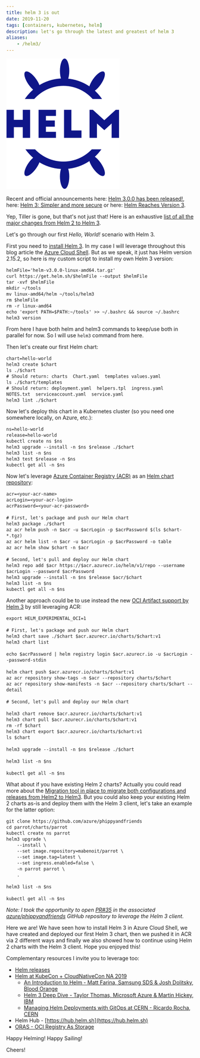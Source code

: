 ```yaml
---
title: helm 3 is out
date: 2019-11-20
tags: [containers, kubernetes, helm]
description: let's go through the latest and greatest of helm 3
aliases:
    - /helm3/
---
```

[![](https://github.com/cncf/artwork/raw/master/projects/helm/horizontal/color/helm-horizontal-color.png)](https://github.com/cncf/artwork/raw/master/projects/helm/horizontal/color/helm-horizontal-color.png)

Recent and official announcements here: [Helm 3.0.0 has been released!](https://helm.sh/blog/helm-3-released/), here: [Helm 3: Simpler and more secure](https://cloudblogs.microsoft.com/opensource/2019/11/13/helm-3-available-simpler-more-secure/) or here: [Helm Reaches Version 3](https://www.cncf.io/announcement/2019/11/13/helm-reaches-version-3/).

Yep, Tiller is gone, but that's not just that! Here is an exhaustive [list of all the major changes from Helm 2 to Helm 3](https://v3.helm.sh/docs/faq/#changes-since-helm-2).

Let's go through our first _Hello, World!_ scenario with Helm 3.

First you need to [install Helm 3](https://helm.sh/docs/intro/install/). In my case I will leverage throughout this blog article the [Azure Cloud Shell](https://azure.microsoft.com/features/cloud-shell/). But as we speak, it just has Helm version 2.15.2, so here is my custom script to install my own Helm 3 version:
```
helmFile='helm-v3.0.0-linux-amd64.tar.gz'
curl https://get.helm.sh/$helmFile --output $helmFile
tar -xvf $helmFile
mkdir ~/tools
mv linux-amd64/helm ~/tools/helm3
rm $helmFile
rm -r linux-amd64
echo 'export PATH=$PATH:~/tools' >> ~/.bashrc && source ~/.bashrc
helm3 version
```

From here I have both helm and helm3 commands to keep/use both in parallel for now. So I will use `helm3` command from here.

Then let's create our first Helm chart:
```
chart=hello-world  
helm3 create $chart
ls ./$chart
# Should return: charts  Chart.yaml  templates values.yaml
ls ./$chart/templates
# Should return: deployment.yaml  helpers.tpl  ingress.yaml  NOTES.txt  serviceaccount.yaml  service.yaml
helm3 lint ./$chart
```

Now let's deploy this chart in a Kubernetes cluster (so you need one somewhere locally, on Azure, etc.):
```
ns=hello-world
release=hello-world
kubectl create ns $ns
helm3 upgrade --install -n $ns $release ./$chart
helm3 list -n $ns
helm3 test $release -n $ns
kubectl get all -n $ns
```

Now let's leverage [Azure Container Registry (ACR)](https://azure.microsoft.com/services/container-registry) as an [Helm chart repository](https://docs.microsoft.com/azure/container-registry/container-registry-helm-repos):  
```
acr=<your-acr-name>
acrLogin=<your-acr-login>
acrPassword=<your-acr-password>

# First, let's package and push our Helm chart
helm3 package ./$chart
az acr helm push -n $acr -u $acrLogin -p $acrPassword $(ls $chart-*.tgz)
az acr helm list -n $acr -u $acrLogin -p $acrPassword -o table
az acr helm show $chart -n $acr

# Second, let's pull and deploy our Helm chart
helm3 repo add $acr https://$acr.azurecr.io/helm/v1/repo --username $acrLogin --password $acrPassword
helm3 upgrade --install -n $ns $release $acr/$chart
helm3 list -n $ns
kubectl get all -n $ns
```

Another approach could be to use instead the new [OCI Artifact support by Helm 3](https://helm.sh/docs/topics/registries) by still leveraging ACR:
```
export HELM_EXPERIMENTAL_OCI=1

# First, let's package and push our Helm chart
helm3 chart save ./$chart $acr.azurecr.io/charts/$chart:v1
helm3 chart list

echo $acrPassword | helm registry login $acr.azurecr.io -u $acrLogin --password-stdin

helm chart push $acr.azurecr.io/charts/$chart:v1
az acr repository show-tags -n $acr --repository charts/$chart
az acr repository show-manifests -n $acr --repository charts/$chart --detail

# Second, let's pull and deploy our Helm chart

helm3 chart remove $acr.azurecr.io/charts/$chart:v1
helm3 chart pull $acr.azurecr.io/charts/$chart:v1
rm -rf $chart
helm3 chart export $acr.azurecr.io/charts/$chart:v1
ls $chart

helm3 upgrade --install -n $ns $release ./$chart

helm3 list -n $ns

kubectl get all -n $ns
```

What about if you have existing Helm 2 charts? Actually you could read more about the [Migration tool in place to migrate both configurations and releases from Helm2 to Helm3](https://github.com/helm/helm-2to3). But you could also keep your existing Helm 2 charts as-is and deploy them with the Helm 3 client, let's take an example for the latter option:
```
git clone https://github.com/azure/phippyandfriends
cd parrot/charts/parrot
kubectl create ns parrot
helm3 upgrade \
    --install \
    --set image.repository=mabenoit/parrot \
    --set image.tag=latest \
    --set ingress.enabled=false \
    -n parrot parrot \
    .

helm3 list -n $ns

kubectl get all -n $ns
```

_Note: I took the opportunity to open [PR#35](https://github.com/Azure/phippyandfriends/pull/35) in the associated [azure/phippyandfriends](https://github.com/Azure/phippyandfriends) GitHub repository to leverage the Helm 3 client._

Here we are! We have seen how to install Helm 3 in Azure Cloud Shell, we have created and deployed our first Helm 3 chart, then we pushed it in ACR via 2 different ways and finally we also showed how to continue using Helm 2 charts with the Helm 3 client. Hope you enjoyed this!

Complementary resources I invite you to leverage too:
- [Helm releases](https://github.com/helm/helm/releases)
- [Helm at KubeCon + CloudNativeCon NA 2019](https://helm.sh/blog/2019-11-15-helm-at-cloudnativecon)
    - [An Introduction to Helm - Matt Farina, Samsung SDS & Josh Dolitsky, Blood Orange](https://kccncna19.sched.com/event/UajI) 
    - [Helm 3 Deep Dive - Taylor Thomas, Microsoft Azure & Martin Hickey, IBM](https://kccncna19.sched.com/event/Uagg) 
    - [Managing Helm Deployments with GitOps at CERN - Ricardo Rocha, CERN](https://kccncna19.sched.com/event/UabD) 
- Helm Hub - [https://hub.helm.sh](https://hub.helm.sh)
- [ORAS - OCI Registry As Storage](https://github.com/deislabs/oras)

Happy Helming! Happy Sailing!

Cheers!